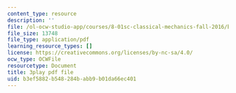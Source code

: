 ```yaml
---
content_type: resource
description: ''
file: /ol-ocw-studio-app/courses/8-01sc-classical-mechanics-fall-2016/b3ef5882b548284babb9b01da66ec401_UPnqIKBAMaQ.pdf
file_size: 13748
file_type: application/pdf
learning_resource_types: []
license: https://creativecommons.org/licenses/by-nc-sa/4.0/
ocw_type: OCWFile
resourcetype: Document
title: 3play pdf file
uid: b3ef5882-b548-284b-abb9-b01da66ec401
---
```

